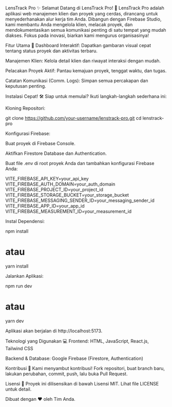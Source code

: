 LensTrack Pro ✨
Selamat Datang di LensTrack Pro! 🎉
LensTrack Pro adalah aplikasi web manajemen klien dan proyek yang cerdas, dirancang untuk menyederhanakan alur kerja tim Anda. Dibangun dengan Firebase Studio, kami membantu Anda mengelola klien, melacak proyek, dan mendokumentasikan semua komunikasi penting di satu tempat yang mudah diakses. Fokus pada inovasi, biarkan kami mengurus organisasinya!

Fitur Utama 🚀
Dashboard Interaktif: Dapatkan gambaran visual cepat tentang status proyek dan aktivitas terbaru.

Manajemen Klien: Kelola detail klien dan riwayat interaksi dengan mudah.

Pelacakan Proyek Aktif: Pantau kemajuan proyek, tenggat waktu, dan tugas.

Catatan Komunikasi (Comm. Logs): Simpan semua percakapan dan keputusan penting.

Instalasi Cepat! 🛠️
Siap untuk memulai? Ikuti langkah-langkah sederhana ini:

Kloning Repositori:

git clone https://github.com/your-username/lenstrack-pro.git
cd lenstrack-pro

Konfigurasi Firebase:

Buat proyek di Firebase Console.

Aktifkan Firestore Database dan Authentication.

Buat file .env di root proyek Anda dan tambahkan konfigurasi Firebase Anda:

VITE_FIREBASE_API_KEY=your_api_key
VITE_FIREBASE_AUTH_DOMAIN=your_auth_domain
VITE_FIREBASE_PROJECT_ID=your_project_id
VITE_FIREBASE_STORAGE_BUCKET=your_storage_bucket
VITE_FIREBASE_MESSAGING_SENDER_ID=your_messaging_sender_id
VITE_FIREBASE_APP_ID=your_app_id
VITE_FIREBASE_MEASUREMENT_ID=your_measurement_id

Instal Dependensi:

npm install
# atau
yarn install

Jalankan Aplikasi:

npm run dev
# atau
yarn dev

Aplikasi akan berjalan di http://localhost:5173.

Teknologi yang Digunakan 💻
Frontend: HTML, JavaScript, React.js, Tailwind CSS

Backend & Database: Google Firebase (Firestore, Authentication)

Kontribusi 🤝
Kami menyambut kontribusi! Fork repositori, buat branch baru, lakukan perubahan, commit, push, lalu buka Pull Request.

Lisensi 📄
Proyek ini dilisensikan di bawah Lisensi MIT. Lihat file LICENSE untuk detail.

Dibuat dengan ❤️ oleh Tim Anda.

